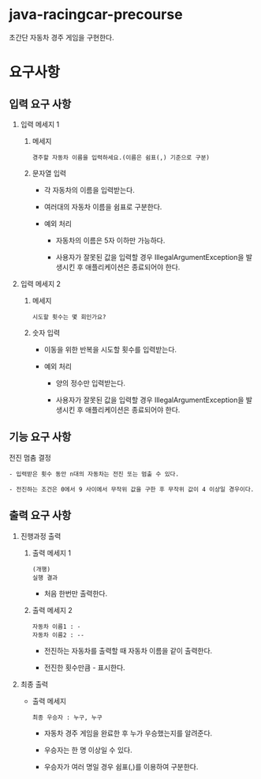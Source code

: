 # java-racingcar-precourse
초간단 자동차 경주 게임을 구현한다.

# 요구사항

## 입력 요구 사항
1. 입력 메세지 1

    1. 메세지 
        
        `경주할 자동차 이름을 입력하세요.(이름은 쉼표(,) 기준으로 구분)`

    1. 문자열 입력

        - 각 자동차의 이름을 입력받는다.

        - 여러대의 자동차 이름을 쉼표로 구분한다.

        - 예외 처리

            - 자동차의 이름은 5자 이하만 가능하다.

            - 사용자가 잘못된 값을 입력할 경우 IllegalArgumentException을 발생시킨 후 애플리케이션은 종료되어야 한다.

1. 입력 메세지 2

    1. 메세지
        
        `시도할 횟수는 몇 회인가요?`

    1. 숫자 입력

        - 이동을 위한 반복을 시도할 횟수를 입력받는다.

        - 예외 처리

            - 양의 정수만 입력받는다.

            - 사용자가 잘못된 값을 입력할 경우 IllegalArgumentException을 발생시킨 후 애플리케이션은 종료되어야 한다.

## 기능 요구 사항
전진 멈춤 결정

    - 입력받은 횟수 동안 n대의 자동차는 전진 또는 멈출 수 있다.

    - 전진하는 조건은 0에서 9 사이에서 무작위 값을 구한 후 무작위 값이 4 이상일 경우이다.


## 출력 요구 사항
1. 진행과정 출력

    1. 출력 메세지 1

        ```
        (개행)
        실행 결과
        ```

        - 처음 한번만 출력한다.

    1. 출력 메세지 2

        ```
        자동차 이름1 : -
        자동차 이름2 : --
        ```

        - 전진하는 자동차를 출력할 때 자동차 이름을 같이 출력한다.

        - 전진한 횟수만큼 - 표시한다.

1. 최종 출력

    - 출력 메세지

        `최종 우승자 : 누구, 누구`

        - 자동차 경주 게임을 완료한 후 누가 우승했는지를 알려준다.

        - 우승자는 한 명 이상일 수 있다.

        - 우승자가 여러 명일 경우 쉼표(,)를 이용하여 구분한다.